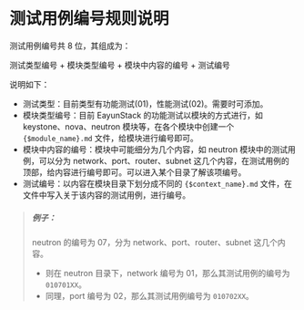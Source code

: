 # 测试用例编号规则说明

测试用例编号共 8 位，其组成为：

测试类型编号 + 模块类型编号 + 模块中内容的编号 + 测试编号

说明如下：

* 测试类型：目前类型有功能测试(01)，性能测试(02)。需要时可添加。
* 模块类型编号：目前 EayunStack 的功能测试以模块的方式进行，如 keystone、nova、neutron 模块等，在各个模块中创建一个 `{$module_name}.md` 文件，给模块进行编号即可。
* 模块中内容的编号：模块中可能细分为几个内容，如 neutron 模块中的测试用例，可以分为 network、port、router、subnet 这几个内容，在测试用例的顶部，给内容进行编号即可。可以进入某个目录了解该项编号。
* 测试编号：以内容在模块目录下划分成不同的 `{$context_name}.md` 文件，在文件中写入关于该内容的测试用例，进行编号。


> ##### 例子：
> neutron 的编号为 07，分为 network、port、router、subnet 这几个内容。
> * 则在 neutron 目录下，network 编号为 01，那么其测试用例的编号为 `010701XX`。
> * 同理，port 编号为 02，那么其测试用例编号为 `010702XX`。
